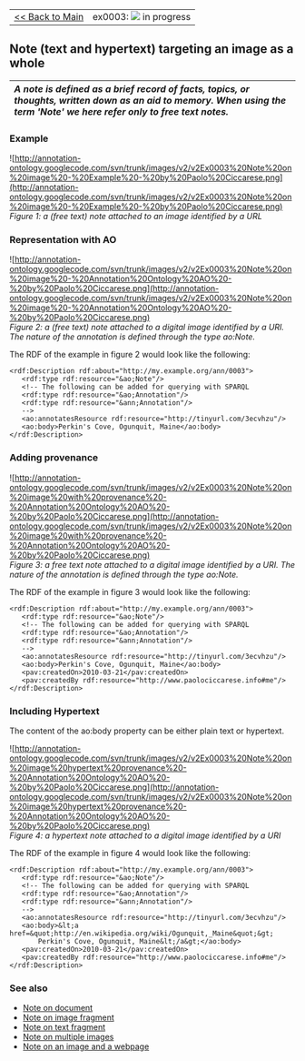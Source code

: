<table width='100%'>
<tr>
<td>
<a href='v2Main.md'>&lt;&lt; Back to Main</a>
</td>
<td align='right'>
ex0003: <img src='http://annotation-ontology.googlecode.com/svn/trunk/images/misc/in_progress.gif' /> in progress<br>
</td>
</tr>
</table>

## Note (text and hypertext) targeting an image as a whole ##

| _A **note** is defined as a brief record of facts, topics, or thoughts, written down as an aid to memory. When using the term 'Note' we here refer only to free text notes._ |
|:-----------------------------------------------------------------------------------------------------------------------------------------------------------------------------|

### Example ###

![http://annotation-ontology.googlecode.com/svn/trunk/images/v2/v2Ex0003%20Note%20on%20image%20-%20Example%20-%20by%20Paolo%20Ciccarese.png](http://annotation-ontology.googlecode.com/svn/trunk/images/v2/v2Ex0003%20Note%20on%20image%20-%20Example%20-%20by%20Paolo%20Ciccarese.png)<br />
_Figure 1: a (free text) note attached to an image identified by a URL_

### Representation with AO ###

![http://annotation-ontology.googlecode.com/svn/trunk/images/v2/v2Ex0003%20Note%20on%20image%20-%20Annotation%20Ontology%20AO%20-%20by%20Paolo%20Ciccarese.png](http://annotation-ontology.googlecode.com/svn/trunk/images/v2/v2Ex0003%20Note%20on%20image%20-%20Annotation%20Ontology%20AO%20-%20by%20Paolo%20Ciccarese.png)<br />
_Figure 2: a (free text) note attached to a digital image identified by a URI. The nature of the annotation is defined through the type ao:Note._

The RDF of the example in figure 2 would look like the following:

```
<rdf:Description rdf:about="http://my.example.org/ann/0003"> 
   <rdf:type rdf:resource="&ao;Note"/> 
   <!-- The following can be added for querying with SPARQL 
   <rdf:type rdf:resource="&ao;Annotation"/> 
   <rdf:type rdf:resource="&ann;Annotation"/> 
   --> 
   <ao:annotatesResource rdf:resource="http://tinyurl.com/3ecvhzu"/> 
   <ao:body>Perkin's Cove, Ogunquit, Maine</ao:body> 
</rdf:Description> 
```

### Adding provenance ###

![http://annotation-ontology.googlecode.com/svn/trunk/images/v2/v2Ex0003%20Note%20on%20image%20with%20provenance%20-%20Annotation%20Ontology%20AO%20-%20by%20Paolo%20Ciccarese.png](http://annotation-ontology.googlecode.com/svn/trunk/images/v2/v2Ex0003%20Note%20on%20image%20with%20provenance%20-%20Annotation%20Ontology%20AO%20-%20by%20Paolo%20Ciccarese.png)<br />
_Figure 3: a free text note attached to a digital image identified by a URI. The nature of the annotation is defined through the type ao:Note._

The RDF of the example in figure 3 would look like the following:

```
<rdf:Description rdf:about="http://my.example.org/ann/0003"> 
   <rdf:type rdf:resource="&ao;Note"/> 
   <!-- The following can be added for querying with SPARQL 
   <rdf:type rdf:resource="&ao;Annotation"/> 
   <rdf:type rdf:resource="&ann;Annotation"/> 
   --> 
   <ao:annotatesResource rdf:resource="http://tinyurl.com/3ecvhzu"/> 
   <ao:body>Perkin's Cove, Ogunquit, Maine</ao:body> 
   <pav:createdOn>2010-03-21</pav:createdOn> 
   <pav:createdBy rdf:resource="http://www.paolociccarese.info#me"/> 
</rdf:Description> 
```

### Including Hypertext ###

The content of the ao:body property can be either plain text or hypertext.

![http://annotation-ontology.googlecode.com/svn/trunk/images/v2/v2Ex0003%20Note%20on%20image%20hypertext%20provenance%20-%20Annotation%20Ontology%20AO%20-%20by%20Paolo%20Ciccarese.png](http://annotation-ontology.googlecode.com/svn/trunk/images/v2/v2Ex0003%20Note%20on%20image%20hypertext%20provenance%20-%20Annotation%20Ontology%20AO%20-%20by%20Paolo%20Ciccarese.png)<br />
_Figure 4: a hypertext note attached to a digital image identified by a URI_

The RDF of the example in figure 4 would look like the following:

```
<rdf:Description rdf:about="http://my.example.org/ann/0003"> 
   <rdf:type rdf:resource="&ao;Note"/> 
   <!-- The following can be added for querying with SPARQL 
   <rdf:type rdf:resource="&ao;Annotation"/> 
   <rdf:type rdf:resource="&ann;Annotation"/> 
   --> 
   <ao:annotatesResource rdf:resource="http://tinyurl.com/3ecvhzu"/> 
   <ao:body>&lt;a href=&quot;http://en.wikipedia.org/wiki/Ogunquit,_Maine&quot;&gt;
       Perkin's Cove, Ogunquit, Maine&lt;/a&gt;</ao:body> 
   <pav:createdOn>2010-03-21</pav:createdOn> 
   <pav:createdBy rdf:resource="http://www.paolociccarese.info#me"/> 
</rdf:Description> 
```


### See also ###

  * [Note on document](v2Ex0004NoteOnDocument.md)
  * [Note on image fragment](v2Ex0015NoteOnImageFragment.md)
  * [Note on text fragment](v2Ex0014NoteOnTextFragment.md)
  * [Note on multiple images](v2Ex0006NoteOnImages.md)
  * [Note on an image and a webpage](v2Ex0007NoteOnImageAndWebpage.md)